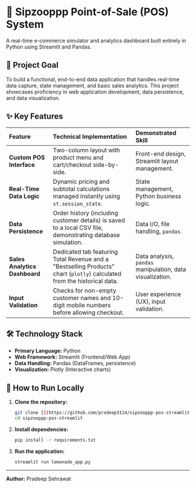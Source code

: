 # 🥤 Sipzooppp Point-of-Sale (POS) System

A real-time e-commerce simulator and analytics dashboard built entirely in Python using Streamlit and Pandas.

## 🎯 Project Goal

To build a functional, end-to-end data application that handles real-time data capture, state management, and basic sales analytics. This project showcases proficiency in web application development, data persistence, and data visualization.

## ✨ Key Features

| Feature | Technical Implementation | Demonstrated Skill |
| :--- | :--- | :--- |
| **Custom POS Interface** | Two-column layout with product menu and cart/checkout side-by-side. | Front-end design, Streamlit layout management. |
| **Real-Time Data Logic** | Dynamic pricing and subtotal calculations managed instantly using `st.session_state`. | State management, Python business logic. |
| **Data Persistence** | Order history (including customer details) is saved to a local CSV file, demonstrating database simulation. | Data I/O, file handling, `pandas`. |
| **Sales Analytics Dashboard** | Dedicated tab featuring Total Revenue and a "Bestselling Products" chart (`plotly`) calculated from the historical data. | Data analysis, `pandas` manipulation, data visualization. |
| **Input Validation** | Checks for non-empty customer names and 10-digit mobile numbers before allowing checkout. | User experience (UX), input validation. |

## 🛠️ Technology Stack

* **Primary Language:** Python
* **Web Framework:** Streamlit (Frontend/Web App)
* **Data Handling:** Pandas (DataFrames, persistence)
* **Visualization:** Plotly (Interactive charts)

## 🚀 How to Run Locally

1.  **Clone the repository:**
    ```bash
    git clone [](https://github.com/pradeep3114/sipzooppp-pos-streamlit/tree/main)
    cd sipzooppp-pos-streamlit
    ```
2.  **Install dependencies:**
    ```bash
    pip install -r requirements.txt
    ```
3.  **Run the application:**
    ```bash
    streamlit run lemonade_app.py
    ```

---
**Author:** Pradeep Sehrawat
